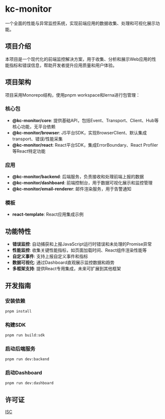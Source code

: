 # kc-monitor

一个全面的性能与异常监控系统，实现前端应用的数据收集、处理和可视化展示功能。

## 项目介绍

本项目是一个现代化的前端监控解决方案，用于收集、分析和展示Web应用的性能指标和错误信息，帮助开发者提升应用质量和用户体验。

## 项目架构

项目采用Monorepo结构，使用pnpm workspace和lerna进行包管理：

### 核心包

- **@kc-monitor/core**: 提供基础API，包括Event、Transport、Client、Hub等核心功能，无平台依赖
- **@kc-monitor/browser**: JS平台SDK，实现BrowserClient、默认集成transport、错误/性能采集
- **@kc-monitor/react**: React平台SDK，集成ErrorBoundary、React Profiler等React特定功能

### 应用

- **@kc-monitor/backend**: 后端服务，负责接收和处理前端上报的数据
- **@kc-monitor/dashboard**: 前端控制台，用于数据可视化展示和监控管理
- **@kc-monitor/email-renderer**: 邮件渲染服务，用于告警通知

### 模板

- **react-template**: React应用集成示例

## 功能特性

- **错误监控**: 自动捕获和上报JavaScript运行时错误和未处理的Promise异常
- **性能监控**: 收集关键性能指标，如页面加载时间、React组件渲染性能等
- **自定义事件**: 支持上报自定义事件和指标
- **数据可视化**: 通过Dashboard直观展示监控数据和趋势
- **多框架支持**: 提供React专用集成，未来可扩展到其他框架

## 开发指南

### 安装依赖

```bash
pnpm install
```

### 构建SDK

```bash
pnpm run build:sdk
```

### 启动后端服务

```bash
pnpm run dev:backend
```

### 启动Dashboard

```bash
pnpm run dev:dashboard
```

## 许可证

[ISC](LICENSE)
